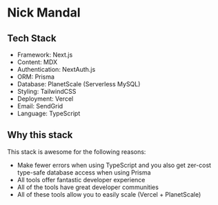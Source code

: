 # Nick Mandal

## Tech Stack

- Framework: Next.js
- Content: MDX
- Authentication: NextAuth.js
- ORM: Prisma
- Database: PlanetScale (Serverless MySQL)
- Styling: TailwindCSS
- Deployment: Vercel
- Email: SendGrid
- Language: TypeScript

## Why this stack

This stack is awesome for the following reasons:
- Make fewer errors when using TypeScript and you also get zer-cost type-safe database access when using Prisma
- All tools offer fantastic developer experience
- All of the tools have great developer communities
- All of these tools allow you to easily scale (Vercel + PlanetScale)
